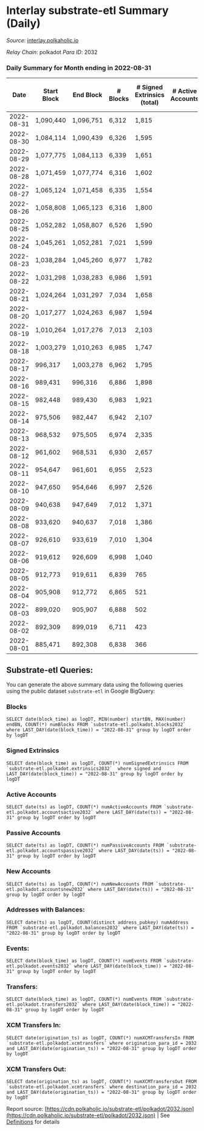 # Interlay substrate-etl Summary (Daily)

_Source_: [interlay.polkaholic.io](https://interlay.polkaholic.io)

*Relay Chain*: polkadot
*Para ID*: 2032



### Daily Summary for Month ending in 2022-08-31


| Date | Start Block | End Block | # Blocks | # Signed Extrinsics (total) | # Active Accounts | # Passive | # New | # Addresses with Balances | # Events | # Transfers | # XCM Transfers In | # XCM Transfers Out | Issues | 
| ---- | ----------- | --------- | -------- | --------------------------- | ----------------- | --------- | ----- | ------------------------- | -------- | ----------- | ------------------ | ------------------- | ------ |
| 2022-08-31 | 1,090,440 | 1,096,751 | 6,312 | 1,815 |  |  |  | 9,337 | 57,871 | 6,810 ($349,587.27) | 10 ($85,496.02) | 14 ($2,148.71) |  |
| 2022-08-30 | 1,084,114 | 1,090,439 | 6,326 | 1,595 |  |  |  | 9,329 | 57,260 | 6,658 ($76,364.33) | 19 ($10,195.52) | 18 ($2,176.79) |  |
| 2022-08-29 | 1,077,775 | 1,084,113 | 6,339 | 1,651 |  |  |  | 9,302 | 57,318 | 6,617 ($113,841.90) | 13 ($62,299.90) | 14 ($2,247.89) |  |
| 2022-08-28 | 1,071,459 | 1,077,774 | 6,316 | 1,602 |  |  |  | 9,295 | 56,799 | 6,549 ($71,352.65) | 16 ($16,640.45) | 14 ($2,516.77) |  |
| 2022-08-27 | 1,065,124 | 1,071,458 | 6,335 | 1,554 |  |  |  | 9,286 | 57,074 | 6,650 ($91,731.24) | 16 ($4,265.49) | 21 ($10,386.28) |  |
| 2022-08-26 | 1,058,808 | 1,065,123 | 6,316 | 1,800 |  |  |  | 9,264 | 57,829 | 6,627 ($126,063.16) | 23 ($160,071.12) | 23 ($34,106.62) |  |
| 2022-08-25 | 1,052,282 | 1,058,807 | 6,526 | 1,590 |  |  |  | 9,255 | 58,704 | 6,823 ($96,613.64) | 14 ($4,465.93) | 21 ($7,736.30) |  |
| 2022-08-24 | 1,045,261 | 1,052,281 | 7,021 | 1,599 |  |  |  | 9,234 | 62,518 | 7,274 ($95,290.69) | 17 ($13,953.61) | 17 ($8,926.93) |  |
| 2022-08-23 | 1,038,284 | 1,045,260 | 6,977 | 1,782 |  |  |  | 9,214 | 62,795 | 7,261 ($163,701.21) | 8 ($70,853.94) | 23 ($11,728.99) |  |
| 2022-08-22 | 1,031,298 | 1,038,283 | 6,986 | 1,591 |  |  |  | 9,189 | 62,371 | 7,263 ($217,921.95) | 22 ($1,478,719.37) | 11 ($3,656.64) |  |
| 2022-08-21 | 1,024,264 | 1,031,297 | 7,034 | 1,658 |  |  |  | 9,166 | 62,864 | 7,305 ($112,636.76) | 23 ($13,581.52) | 30 ($7,205.58) |  |
| 2022-08-20 | 1,017,277 | 1,024,263 | 6,987 | 1,594 |  |  |  | 9,157 | 62,432 | 7,266 ($159,868.34) | 14 ($3,086.88) | 11 ($3,074.52) |  |
| 2022-08-19 | 1,010,264 | 1,017,276 | 7,013 | 2,103 |  |  |  | 9,117 | 64,888 | 7,465 ($170,687.46) | 38 ($29,847.85) | 53 ($14,753.74) |  |
| 2022-08-18 | 1,003,279 | 1,010,263 | 6,985 | 1,747 |  |  |  | 9,072 | 63,176 | 7,292 ($120,612.28) | 54 ($7,212.59) | 32 ($13,147.98) |  |
| 2022-08-17 | 996,317 | 1,003,278 | 6,962 | 1,795 |  |  |  | 9,038 | 63,333 | 7,301 ($341,876.28) | 29 ($47,388.29) | 29 ($14,289.79) |  |
| 2022-08-16 | 989,431 | 996,316 | 6,886 | 1,898 |  |  |  | 9,021 | 63,467 | 7,328 ($307,816.31) | 39 ($20,035.49) | 38 ($13,268.33) |  |
| 2022-08-15 | 982,448 | 989,430 | 6,983 | 1,921 |  |  |  | 8,945 | 63,933 | 7,359 ($261,152.96) | 31 ($25,908.21) | 66 ($44,580.02) |  |
| 2022-08-14 | 975,506 | 982,447 | 6,942 | 2,107 |  |  |  | 8,922 | 65,290 | 7,515 ($462,740.47) | 133 ($395,165.49) | 196 ($127,974.24) |  |
| 2022-08-13 | 968,532 | 975,505 | 6,974 | 2,335 |  |  |  | 8,884 | 66,358 | 7,546 ($396,083.77) | 92 ($67,398.73) | 174 ($208,312.92) |  |
| 2022-08-12 | 961,602 | 968,531 | 6,930 | 2,657 |  |  |  | 8,845 | 67,734 | 7,493 ($290,518.44) | 87 ($151,750.29) | 147 ($132,935.81) |  |
| 2022-08-11 | 954,647 | 961,601 | 6,955 | 2,523 |  |  |  | 8,790 | 63,659 | 3,892 ($16,478,802.69) | 73 ($1,841,282.80) | 138 ($75,639.58) |  |
| 2022-08-10 | 947,650 | 954,646 | 6,997 | 2,526 |  |  |  | 8,713 | 57,576 | 378 ($142,120.26) | 129 ($1,338,900.35) | 91 ($50,840.51) |  |
| 2022-08-09 | 940,638 | 947,649 | 7,012 | 1,371 |  |  |  | 8,662 | 47,776 | 282 ($54,517.00) | 29 ($15,358.07) | 57 ($17,838.22) |  |
| 2022-08-08 | 933,620 | 940,637 | 7,018 | 1,386 |  |  |  | 8,629 | 48,289 | 390 ($86,455.12) | 30 ($23,878.33) | 65 ($13,787.79) |  |
| 2022-08-07 | 926,610 | 933,619 | 7,010 | 1,304 |  |  |  | 8,556 | 47,505 | 323 ($218,831.88) | 36 ($11,235.44) | 76 ($18,355.88) |  |
| 2022-08-06 | 919,612 | 926,609 | 6,998 | 1,040 |  |  |  | 8,538 | 47,682 | 543 ($141,389.03) | 84 ($43,667.16) | 122 ($49,450.76) |  |
| 2022-08-05 | 912,773 | 919,611 | 6,839 | 765 |  |  |  | 8,438 | 45,602 | 526 ($167,669.17) | 52 ($9,928.00) | 173 ($66,052.01) |  |
| 2022-08-04 | 905,908 | 912,772 | 6,865 | 521 |  |  |  | 8,370 | 44,088 | 288 ($76,354.90) | 4 ($109.06) | 61 ($30,472.65) |  |
| 2022-08-03 | 899,020 | 905,907 | 6,888 | 502 |  |  |  | 8,349 | 44,167 | 290 ($31,918.10) | 4 ($61.70) | 67 ($4,864.48) |  |
| 2022-08-02 | 892,309 | 899,019 | 6,711 | 423 |  |  |  | 8,315 | 42,513 | 186 ($74,625.38) | 4 ($9.86) | 46 ($37,255.80) |  |
| 2022-08-01 | 885,471 | 892,308 | 6,838 | 366 |  |  |  | 8,307 | 43,089 | 160 ($19,684.01) | 1 ($0.02) | 9 ($348.10) |  |

## Substrate-etl Queries:
You can generate the above summary data using the following queries using the public dataset `substrate-etl` in Google BigQuery:


### Blocks
```
SELECT date(block_time) as logDT, MIN(number) startBN, MAX(number) endBN, COUNT(*) numBlocks FROM `substrate-etl.polkadot.blocks2032`  where LAST_DAY(date(block_time)) = "2022-08-31" group by logDT order by logDT
```


### Signed Extrinsics
```
SELECT date(block_time) as logDT, COUNT(*) numSignedExtrinsics FROM `substrate-etl.polkadot.extrinsics2032`  where signed and LAST_DAY(date(block_time)) = "2022-08-31" group by logDT order by logDT
```


### Active Accounts
```
SELECT date(ts) as logDT, COUNT(*) numActiveAccounts FROM `substrate-etl.polkadot.accountsactive2032` where LAST_DAY(date(ts)) = "2022-08-31" group by logDT order by logDT
```


### Passive Accounts
```
SELECT date(ts) as logDT, COUNT(*) numPassiveAccounts FROM `substrate-etl.polkadot.accountspassive2032` where LAST_DAY(date(ts)) = "2022-08-31" group by logDT order by logDT
```


### New Accounts
```
SELECT date(ts) as logDT, COUNT(*) numNewAccounts FROM `substrate-etl.polkadot.accountsnew2032` where LAST_DAY(date(ts)) = "2022-08-31" group by logDT order by logDT
```


### Addresses with Balances:
```
SELECT date(ts) as logDT, COUNT(distinct address_pubkey) numAddress FROM `substrate-etl.polkadot.balances2032` where LAST_DAY(date(ts)) = "2022-08-31" group by logDT order by logDT
```


### Events:
```
SELECT date(block_time) as logDT, COUNT(*) numEvents FROM `substrate-etl.polkadot.events2032` where LAST_DAY(date(block_time)) = "2022-08-31" group by logDT order by logDT
```


### Transfers:
```
SELECT date(block_time) as logDT, COUNT(*) numEvents FROM `substrate-etl.polkadot.transfers2032` where LAST_DAY(date(block_time)) = "2022-08-31" group by logDT order by logDT
```


### XCM Transfers In:
```
SELECT date(origination_ts) as logDT, COUNT(*) numXCMTransfersIn FROM `substrate-etl.polkadot.xcmtransfers` where origination_para_id = 2032 and LAST_DAY(date(origination_ts)) = "2022-08-31" group by logDT order by logDT
```


### XCM Transfers Out:
```
SELECT date(origination_ts) as logDT, COUNT(*) numXCMTransfersOut FROM `substrate-etl.polkadot.xcmtransfers` where destination_para_id = 2032 and LAST_DAY(date(origination_ts)) = "2022-08-31" group by logDT order by logDT
```



Report source: [https://cdn.polkaholic.io/substrate-etl/polkadot/2032.json](https://cdn.polkaholic.io/substrate-etl/polkadot/2032.json) | See [Definitions](/DEFINITIONS.md) for details
